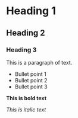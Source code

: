 # Heading 1
## Heading 2
### Heading 3

This is a paragraph of text.

- Bullet point 1
- Bullet point 2
- Bullet point 3

**This is bold text**

*This is italic text*